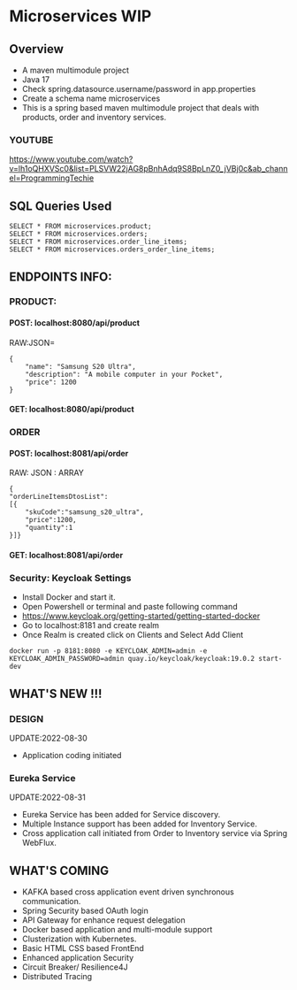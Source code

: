 

# Microservices WIP
## Overview
- A maven multimodule project
- Java 17
- Check spring.datasource.username/password in app.properties
- Create a schema name microservices
- This is a spring based maven multimodule project that deals with products, order and inventory services. 
### YOUTUBE
https://www.youtube.com/watch?v=lh1oQHXVSc0&list=PLSVW22jAG8pBnhAdq9S8BpLnZ0_jVBj0c&ab_channel=ProgrammingTechie



## SQL Queries Used 
```
SELECT * FROM microservices.product;
SELECT * FROM microservices.orders;
SELECT * FROM microservices.order_line_items;
SELECT * FROM microservices.orders_order_line_items;
```

## ENDPOINTS INFO:
### PRODUCT: 
#### POST: localhost:8080/api/product
RAW:JSON=
```
{
    "name": "Samsung S20 Ultra",
    "description": "A mobile computer in your Pocket",
    "price": 1200 
}
```
#### GET: localhost:8080/api/product

### ORDER
#### POST: localhost:8081/api/order
RAW: JSON : ARRAY
```
{
"orderLineItemsDtosList":
[{
    "skuCode":"samsung_s20_ultra",
    "price":1200,
    "quantity":1
}]}
```

#### GET: localhost:8081/api/order

### Security: Keycloak Settings
- Install Docker and start it.
- Open Powershell or terminal and paste following command
- https://www.keycloak.org/getting-started/getting-started-docker
- Go to localhost:8181 and create realm
- Once Realm is created click on Clients and Select Add Client 
```
docker run -p 8181:8080 -e KEYCLOAK_ADMIN=admin -e KEYCLOAK_ADMIN_PASSWORD=admin quay.io/keycloak/keycloak:19.0.2 start-dev
```


## WHAT'S NEW !!!
### DESIGN
UPDATE:2022-08-30
- Application coding initiated
### Eureka Service
UPDATE:2022-08-31
- Eureka Service has been added for Service discovery.
- Multiple Instance support has been added for Inventory Service.
- Cross application call initiated from Order to Inventory service via Spring WebFlux. 


## WHAT'S COMING
- KAFKA based cross application event driven synchronous communication.
- Spring Security based OAuth login
- API Gateway for enhance request delegation
- Docker based application and multi-module support
- Clusterization with Kubernetes.
- Basic HTML CSS based FrontEnd
- Enhanced application Security
- Circuit Breaker/ Resilience4J
- Distributed Tracing



